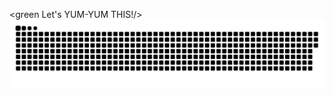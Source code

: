 <style>
purple {
  color: lightpurple;
}

green {
  color: lightgreen;
}
</style>

<green Let's YUM-YUM THIS!/>
![snake gif](https://github.com/OfficialEvsty/OfficialEvsty/blob/output/github-snake.svg)
